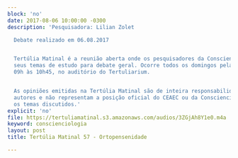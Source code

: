 ```yaml
---
block: 'no'
date: 2017-08-06 10:00:00 -0300
description: 'Pesquisadora: Lilian Zolet

  Debate realizado em 06.08.2017


  Tertúlia Matinal é a reunião aberta onde os pesquisadores da Conscienciologia apresentam
  seus temas de estudo para debate geral. Ocorre todos os domingos pela manhã, das
  09h às 10h45, no auditório do Tertuliarium.


  As opiniões emitidas na Tertúlia Matinal são de inteira responsabilidade de seus
  autores e não representam a posição oficial do CEAEC ou da Conscienciologia sobre
  os temas discutidos.'
explicit: 'no'
file: https://tertuliamatinal.s3.amazonaws.com/audios/3ZGjAh8Y1e0.m4a
keyword: conscienciologia
layout: post
title: Tertúlia Matinal 57 - Ortopensenidade

---
```

